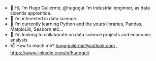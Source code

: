- 👋 Hi, I’m Hugo Guilerme, @hugogui
I'm Industrial enginner, as data sicentis apprentice.
- 👀 I’m interested in data science.
- 🌱 I’m currently learning Python and the yours libraries, Pandas, MatploLib, Seaborn etc...
- 💞️ I’m looking to collaborate on data science projects and economic analysis
- 📫 How to reach me? hugoguilerme@outlook.com , https://www.linkedin.com/in/hugogui/

<!---
hugogui/hugogui is a ✨ special ✨ repository because its `README.md` (this file) appears on your GitHub profile.
You can click the Preview link to take a look at your changes.
--->
